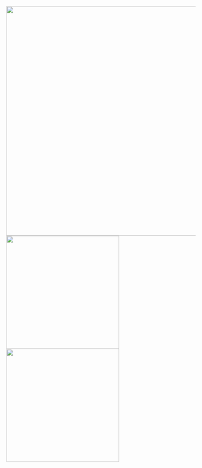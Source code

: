 <div align="left" width="100%">
   <a href="https://github.com/Samiss6"><img width="609px" src="http://github-profile-summary-cards.vercel.app/api/cards/profile-details?username=Samis6&theme=tokyonight"/></a>
</div>

<div align="left" width="100%"> 
   <a href="https://github.com/Samiss6"><img width="300px" src="http://github-profile-summary-cards.vercel.app/api/cards/repos-per-language?username=Samis6&theme=tokyonight"/></a>
   <a href="https://github.com/Samiss6"><img width="300px" src="http://github-profile-summary-cards.vercel.app/api/cards/stats?username=Samis6&theme=tokyonight"/></a>
</div>
